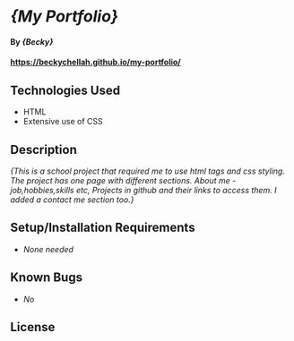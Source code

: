 # _{My Portfolio}_

#### By _**{Becky}**_

#### https://beckychellah.github.io/my-portfolio/

## Technologies Used

* HTML
* Extensive use of CSS


## Description

_{This is a school project that required me to use html tags and css styling. The project has one page with different sections. About me - job,hobbies,skills etc, Projects in github and their links to access them. I added a contact me section too.}_

## Setup/Installation Requirements

* _None needed_



## Known Bugs

* _No_


## License
